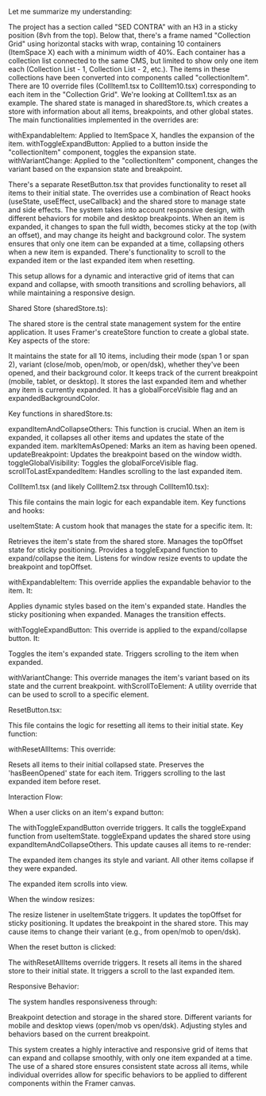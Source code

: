 Let me summarize my understanding:

The project has a section called "SED CONTRA" with an H3 in a sticky position (8vh from the top).
Below that, there's a frame named "Collection Grid" using horizontal stacks with wrap, containing 10 containers (ItemSpace X) each with a minimum width of 40%.
Each container has a collection list connected to the same CMS, but limited to show only one item each (Collection List - 1, Collection List - 2, etc.).
The items in these collections have been converted into components called "collectionItem".
There are 10 override files (CollItem1.tsx to CollItem10.tsx) corresponding to each item in the "Collection Grid". We're looking at CollItem1.tsx as an example.
The shared state is managed in sharedStore.ts, which creates a store with information about all items, breakpoints, and other global states.
The main functionalities implemented in the overrides are:

withExpandableItem: Applied to ItemSpace X, handles the expansion of the item.
withToggleExpandButton: Applied to a button inside the "collectionItem" component, toggles the expansion state.
withVariantChange: Applied to the "collectionItem" component, changes the variant based on the expansion state and breakpoint.


There's a separate ResetButton.tsx that provides functionality to reset all items to their initial state.
The overrides use a combination of React hooks (useState, useEffect, useCallback) and the shared store to manage state and side effects.
The system takes into account responsive design, with different behaviors for mobile and desktop breakpoints.
When an item is expanded, it changes to span the full width, becomes sticky at the top (with an offset), and may change its height and background color.
The system ensures that only one item can be expanded at a time, collapsing others when a new item is expanded.
There's functionality to scroll to the expanded item or the last expanded item when resetting.

This setup allows for a dynamic and interactive grid of items that can expand and collapse, with smooth transitions and scrolling behaviors, all while maintaining a responsive design.

Shared Store (sharedStore.ts):

The shared store is the central state management system for the entire application. It uses Framer's createStore function to create a global state.
Key aspects of the store:

It maintains the state for all 10 items, including their mode (span 1 or span 2), variant (close/mob, open/mob, or open/dsk), whether they've been opened, and their background color.
It keeps track of the current breakpoint (mobile, tablet, or desktop).
It stores the last expanded item and whether any item is currently expanded.
It has a globalForceVisible flag and an expandedBackgroundColor.

Key functions in sharedStore.ts:

expandItemAndCollapseOthers: This function is crucial. When an item is expanded, it collapses all other items and updates the state of the expanded item.
markItemAsOpened: Marks an item as having been opened.
updateBreakpoint: Updates the breakpoint based on the window width.
toggleGlobalVisibility: Toggles the globalForceVisible flag.
scrollToLastExpandedItem: Handles scrolling to the last expanded item.


CollItem1.tsx (and likely CollItem2.tsx through CollItem10.tsx):

This file contains the main logic for each expandable item.
Key functions and hooks:

useItemState: A custom hook that manages the state for a specific item. It:

Retrieves the item's state from the shared store.
Manages the topOffset state for sticky positioning.
Provides a toggleExpand function to expand/collapse the item.
Listens for window resize events to update the breakpoint and topOffset.


withExpandableItem: This override applies the expandable behavior to the item. It:

Applies dynamic styles based on the item's expanded state.
Handles the sticky positioning when expanded.
Manages the transition effects.


withToggleExpandButton: This override is applied to the expand/collapse button. It:

Toggles the item's expanded state.
Triggers scrolling to the item when expanded.


withVariantChange: This override manages the item's variant based on its state and the current breakpoint.
withScrollToElement: A utility override that can be used to scroll to a specific element.


ResetButton.tsx:

This file contains the logic for resetting all items to their initial state.
Key function:

withResetAllItems: This override:

Resets all items to their initial collapsed state.
Preserves the 'hasBeenOpened' state for each item.
Triggers scrolling to the last expanded item before reset.




Interaction Flow:


When a user clicks on an item's expand button:

The withToggleExpandButton override triggers.
It calls the toggleExpand function from useItemState.
toggleExpand updates the shared store using expandItemAndCollapseOthers.
This update causes all items to re-render:

The expanded item changes its style and variant.
All other items collapse if they were expanded.


The expanded item scrolls into view.


When the window resizes:

The resize listener in useItemState triggers.
It updates the topOffset for sticky positioning.
It updates the breakpoint in the shared store.
This may cause items to change their variant (e.g., from open/mob to open/dsk).


When the reset button is clicked:

The withResetAllItems override triggers.
It resets all items in the shared store to their initial state.
It triggers a scroll to the last expanded item.




Responsive Behavior:

The system handles responsiveness through:

Breakpoint detection and storage in the shared store.
Different variants for mobile and desktop views (open/mob vs open/dsk).
Adjusting styles and behaviors based on the current breakpoint.

This system creates a highly interactive and responsive grid of items that can expand and collapse smoothly, with only one item expanded at a time. The use of a shared store ensures consistent state across all items, while individual overrides allow for specific behaviors to be applied to different components within the Framer canvas.
